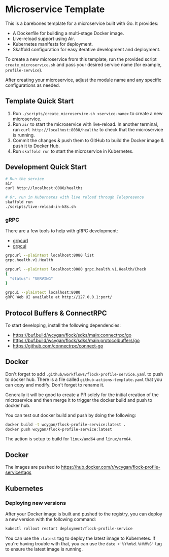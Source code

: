 # Microservice Template

This is a barebones template for a microservice built with Go. It provides:

- A Dockerfile for building a multi-stage Docker image.
- Live-reload support using Air.
- Kubernetes manifests for deployment.
- Skaffold configuration for easy iterative development and deployment.

To create a new microservice from this template, run the provided script `create_microservice.sh` and pass your desired service name (for example, `profile-service`).

After creating your microservice, adjust the module name and any specific configurations as needed.

## Template Quick Start

1. Run `./scripts/create_microservice.sh <service-name>` to create a new microservice.
2. Run `air` to start the microservice with live-reload. In another terminal, run `curl http://localhost:8080/healthz` to check that the microservice is running.
3. Commit the changes & push them to GitHub to build the Docker image & push it to Docker Hub.
4. Run `skaffold run` to start the microservice in Kubernetes.

## Development Quick Start

```bash
# Run the service
air
curl http://localhost:8080/healthz

# Or, run in Kubernetes with live reload through Telepresence
skaffold run
./scripts/live-reload-in-k8s.sh
```

### gRPC

There are a few tools to help with gRPC development:

- [grpcurl](https://github.com/fullstorydev/grpcurl)
- [grpcui](https://github.com/fullstorydev/grpcui)

```bash
grpcurl --plaintext localhost:8080 list
grpc.health.v1.Health

grpcurl --plaintext localhost:8080 grpc.health.v1.Health/Check
{
  "status": "SERVING"
}

grpcui --plaintext localhost:8080
gRPC Web UI available at http://127.0.0.1:port/
```

## Protocol Buffers & ConnectRPC

To start developing, install the following dependencies:

- https://buf.build/wcygan/flock/sdks/main:connectrpc/go
- https://buf.build/wcygan/flock/sdks/main:protocolbuffers/go
- https://github.com/connectrpc/connect-go

## Docker

Don't forget to add `.github/workflows/flock-profile-service.yaml` to push to docker hub. There is a file called `github-actions-template.yaml` that you can copy and modify. Don't forget to rename it.

Generally it will be good to create a PR solely for the initial creation of the microservice and then merge it to trigger the docker build and push to docker hub.

You can test out docker build and push by doing the following:

```bash
docker build -t wcygan/flock-profile-service:latest .
docker push wcygan/flock-profile-service:latest
```

The action is setup to build for `linux/amd64` and `linux/arm64`.

## Docker

The images are pushed to https://hub.docker.com/r/wcygan/flock-profile-service/tags

## Kubernetes

### Deploying new versions

After your Docker image is built and pushed to the registry, you can deploy a new version with the following command:

```bash
kubectl rollout restart deployment/flock-profile-service
```

You can use the `:latest` tag to deploy the latest image to Kubernetes. If you're having trouble with that, you can use the `date +'%Y%m%d.%H%M%S'` tag to ensure the latest image is running.